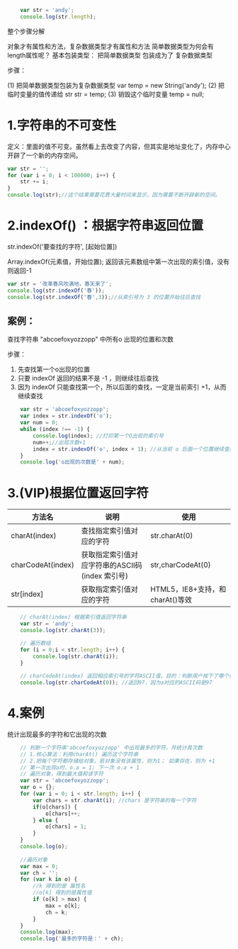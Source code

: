```js
    var str = 'andy';
    console.log(str.length);

```

整个步骤分解

对象才有属性和方法，复杂数据类型才有属性和方法
简单数据类型为何会有length属性呢？ 
基本包装类型： 把简单数据类型 包装成为了 复杂数据类型

步骤：

(1) 把简单数据类型包装为复杂数据类型
		var temp = new String('andy');
(2) 把临时变量的值传递给 str
		str = temp;
(3) 销毁这个临时变量
		temp = null;

# 1.字符串的不可变性

定义：里面的值不可变。虽然看上去改变了内容，但其实是地址变化了，内存中心开辟了一个新的内存空间。

```js
var str = '';
for (var i = 0; i < 100000; i++) {
	str += i;
}
console.log(str);//这个结果需要花费大量时间来显示，因为需要不断开辟新的空间。
```

# 2.indexOf() ：根据字符串返回位置



str.indexOf('要查找的字符', [起始位置])

 Array.indexOf(元素值，开始位置); 返回该元素数组中第一次出现的索引值，没有则返回-1 

```js
var str = '改革春风吹满地，春天来了';
console.log(str.indexOf('春'));
console.log(str.indexOf('春',3));//从索引号为 3 的位置开始往后查找
```

## 案例：
查找字符串 "abcoefoxyozzopp" 中所有o 出现的位置和次数

步骤：

1. 先查找第一个o出现的位置
2. 只要 indexOf 返回的结果不是 -1 ，则继续往后查找
3. 因为 indexOf 只能查找第一个，所以后面的查找，一定是当前索引 +1，从而继续查找

```js
    var str = 'abcoefoxyozzopp'; 
    var index = str.indexOf('o'); 
    var num = 0;
    while (index !== -1) {
        console.log(index); //打印第一个O出现的索引号
        num++;//出现次数+1
        index = str.indexOf('o', index + 1); //从当前 o 后面一个位置继续查找   
    }
    console.log('o出现的次数是' + num);

```

# 3.(VIP)根据位置返回字符

| 方法名            | 说明                                            | 使用                            |
| ----------------- | ----------------------------------------------- | ------------------------------- |
| charAt(index)     | 查找指定索引值对应的字符                        | str.charAt(0)                   |
| charCodeAt(index) | 获取指定索引值对应字符串的ASCII码(index 索引号) | str,charCodeAt(0)               |
| str[index]        | 获取指定索引值对应的字符                        | HTML5，IE8+支持，和charAt()等效 |



```js
    // charAt(index) 根据索引值返回字符串
    var str = 'andy';
    console.log(str.charAt(3));

    // 遍历数组
    for (i = 0;i < str.length; i++) {
        console.log(str.charAt(i));
    }
    
    // charCodeAt(index) 返回相应索引号的字符ASCII值，目的：判断用户按下了哪个值
    console.log(str.charCodeAt(0)); //返回97，因为a对应的ASCII码是97

```

# 4.案例

统计出现最多的字符和它出现的次数

```js
    // 判断一个字符串'abcoefoxyozzopp' 中出现最多的字符，并统计其次数
    // 1.核心算法：利用charAt() 遍历这个字符串
    // 2.把每个字符都存储给对象，若对象没有该属性，则为1； 如果存在，则为 +1
    // 第一次出现a时，o.a = 1; 下一次 o.a + 1
    // 遍历对象，得到最大值和该字符
    var str = 'abcoefoxyozzopp';
    var o = {};
    for (var i = 0; i < str.length; i++) {
        var chars = str.charAt(i); //chars 是字符串的每一个字符
        if(o[chars]) {
            o[chars]++;
        } else {
            o[chars] = 1;
        }
    }
    console.log(o);
    
    //遍历对象
    var max = 0;
    var ch = '';
    for (var k in o) {
        //k 得到的是 属性名
        //o[k] 得到的是属性值
        if (o[k] > max) {
            max = o[k];
            ch = k;
        }
    }
    console.log(max);
    console.log('最多的字符是：' + ch);

```

